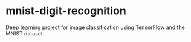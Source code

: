 # mnist-digit-recognition
Deep learning project for image classification using TensorFlow and the MNIST dataset.
